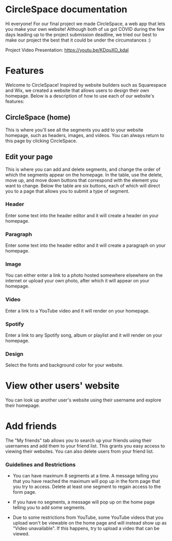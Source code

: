 # CircleSpace documentation

Hi everyone! For our final project we made CircleSpace, a web app that lets you make your own website! Although both of us got COVID during the few days leading up to the project submission deadline, we tried our best to make our project the best that it could be under the circumstances :)

Project Video Presentation: https://youtu.be/KDquXO_kdaI

# Features

Welcome to CircleSpace! Inspired by website builders such as Squarespace and Wix, we created a website that allows users to design their own homepage. Below is a description of how to use each of our website's features:

## CircleSpace (home)

This is where you'll see all the segments you add to your website homepage, such as headers, images, and videos. You can always return to this page by clicking CircleSpace. 

## Edit your page

This is where you can add and delete segments, and change the order of which the segments appear on the homepage. In the table, use the delete, move up, and move down buttons that correspond with the element you want to change. Below the table are six buttons, each of which will direct you to a page that allows you to submit a type of segment.

### Header

Enter some text into the header editor and it will create a header on your homepage.

### Paragraph

Enter some text into the header editor and it will create a paragraph on your homepage.

### Image

You can either enter a link to a photo hosted somewhere elsewhere on the internet or upload your own photo, after which it will appear on your homepage.

### Video

Enter a link to a YouTube video and it will render on your homepage.

### Spotify

Enter a link to any Spotify song, album or playlist and it will render on your homepage.

### Design

Select the fonts and background color for your website.

# View other users' website
You can look up another user's website using their username and explore their homepage.

# Add friends
The "My friends" tab allows you to search up your friends using their usernames and add them to your friend list. This grants you easy access to viewing their websites. You can also delete users from your friend list. 

### Guidelines and Restrictions
- You can have maximum 8 segments at a time. A message telling you that you have reached the maximum will pop up in the form page that you try to access. Delete at least one segment to regain access to the form page.

- If you have no segments, a message will pop up on the home page telling you to add some segments. 

- Due to some restrictions from YouTube, some YouTube videos that you upload won't be viewable on the home page and will instead show up as "Video unavailable". If this happens, try to upload a video that can be viewed.
